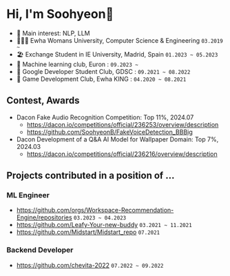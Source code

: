 # Hi, I'm Soohyeon👋

- 🌱 Main interest: NLP, LLM
- 🧑🏻‍💻 Ewha Womans University, Computer Science & Engineering `03.2019 ~`
- 🏖  Exchange Student in IE University, Madrid, Spain `01.2023 ~ 05.2023`
- 🦥 Machine learning club, Euron : `09.2023 ~ `
- 🦥 Google Developer Student Club, GDSC : `09.2021 ~ 08.2022`
- 👾 Game Development Club, Ewha KING :  `04.2020 ~ 08.2021`

## Contest, Awards
- Dacon Fake Audio Recognition Competition: Top 11%, 2024.07
  - https://dacon.io/competitions/official/236253/overview/description
  - https://github.com/SoohyeonB/FakeVoiceDetection_BBBig
- Dacon Development of a Q&A AI Model for Wallpaper Domain: Top 7%, 2024.03
  - https://dacon.io/competitions/official/236216/overview/description

## Projects contributed in a position of ...
### ML Engineer
- https://github.com/orgs/Workspace-Recommendation-Engine/repositories `03.2023 ~ 04.2023`
- https://github.com/Leafy-Your-new-buddy `03.2021 ~ 11.2021`
- https://github.com/Midstart/Midstart_repo `07.2021`
  
### Backend Developer
- https://github.com/chevita-2022 `07.2022 ~ 09.2022`



<!--[![Solved.ac Profile](http://mazassumnida.wtf/api/v2/generate_badge?boj=colinee2cm)](https://solved.ac/colinee2cm/)





<!--
**SoohyeonB/SoohyeonB** is a ✨ _special_ ✨ repository because its `README.md` (this file) appears on your GitHub profile.

Here are some ideas to get you started:

- 🔭 I’m currently working on ...
- 🌱 I’m currently learning ...
- 👯 I’m looking to collaborate on ...
- 🤔 I’m looking for help with ...
- 💬 Ask me about ...
- 📫 How to reach me: ...
- 😄 Pronouns: ...
- ⚡ Fun fact: ...
-->
